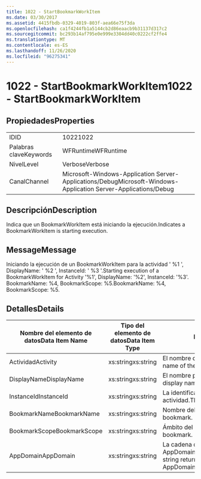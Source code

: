 ```yaml
---
title: 1022 - StartBookmarkWorkItem
ms.date: 03/30/2017
ms.assetid: 4415fbdb-0329-4019-803f-aea66e75f3da
ms.openlocfilehash: ca1f4244fb1a5144cb2d86eaacb9b31137d317c2
ms.sourcegitcommit: bc293b14af795e0e999e3304dd40c0222cf2ffe4
ms.translationtype: MT
ms.contentlocale: es-ES
ms.lasthandoff: 11/26/2020
ms.locfileid: "96275341"
---
```

# <a name="1022---startbookmarkworkitem"></a><span data-ttu-id="3ebb6-102">1022 - StartBookmarkWorkItem</span><span class="sxs-lookup"><span data-stu-id="3ebb6-102">1022 - StartBookmarkWorkItem</span></span>

## <a name="properties"></a><span data-ttu-id="3ebb6-103">Propiedades</span><span class="sxs-lookup"><span data-stu-id="3ebb6-103">Properties</span></span>  
  
|||  
|-|-|  
|<span data-ttu-id="3ebb6-104">ID</span><span class="sxs-lookup"><span data-stu-id="3ebb6-104">ID</span></span>|<span data-ttu-id="3ebb6-105">1022</span><span class="sxs-lookup"><span data-stu-id="3ebb6-105">1022</span></span>|  
|<span data-ttu-id="3ebb6-106">Palabras clave</span><span class="sxs-lookup"><span data-stu-id="3ebb6-106">Keywords</span></span>|<span data-ttu-id="3ebb6-107">WFRuntime</span><span class="sxs-lookup"><span data-stu-id="3ebb6-107">WFRuntime</span></span>|  
|<span data-ttu-id="3ebb6-108">Nivel</span><span class="sxs-lookup"><span data-stu-id="3ebb6-108">Level</span></span>|<span data-ttu-id="3ebb6-109">Verbose</span><span class="sxs-lookup"><span data-stu-id="3ebb6-109">Verbose</span></span>|  
|<span data-ttu-id="3ebb6-110">Canal</span><span class="sxs-lookup"><span data-stu-id="3ebb6-110">Channel</span></span>|<span data-ttu-id="3ebb6-111">Microsoft-Windows-Application Server-Applications/Debug</span><span class="sxs-lookup"><span data-stu-id="3ebb6-111">Microsoft-Windows-Application Server-Applications/Debug</span></span>|  
  
## <a name="description"></a><span data-ttu-id="3ebb6-112">Descripción</span><span class="sxs-lookup"><span data-stu-id="3ebb6-112">Description</span></span>  

 <span data-ttu-id="3ebb6-113">Indica que un BookmarkWorkItem está iniciando la ejecución.</span><span class="sxs-lookup"><span data-stu-id="3ebb6-113">Indicates a BookmarkWorkItem is starting execution.</span></span>  
  
## <a name="message"></a><span data-ttu-id="3ebb6-114">Message</span><span class="sxs-lookup"><span data-stu-id="3ebb6-114">Message</span></span>  

 <span data-ttu-id="3ebb6-115">Iniciando la ejecución de un BookmarkWorkItem para la actividad ' %1 ', DisplayName: ' %2 ', InstanceId: ' %3 '.</span><span class="sxs-lookup"><span data-stu-id="3ebb6-115">Starting execution of a BookmarkWorkItem for Activity '%1', DisplayName: '%2', InstanceId: '%3'.</span></span>  <span data-ttu-id="3ebb6-116">BookmarkName: %4, BookmarkScope: %5.</span><span class="sxs-lookup"><span data-stu-id="3ebb6-116">BookmarkName: %4, BookmarkScope: %5.</span></span>  
  
## <a name="details"></a><span data-ttu-id="3ebb6-117">Detalles</span><span class="sxs-lookup"><span data-stu-id="3ebb6-117">Details</span></span>  
  
|<span data-ttu-id="3ebb6-118">Nombre del elemento de datos</span><span class="sxs-lookup"><span data-stu-id="3ebb6-118">Data Item Name</span></span>|<span data-ttu-id="3ebb6-119">Tipo del elemento de datos</span><span class="sxs-lookup"><span data-stu-id="3ebb6-119">Data Item Type</span></span>|<span data-ttu-id="3ebb6-120">Descripción</span><span class="sxs-lookup"><span data-stu-id="3ebb6-120">Description</span></span>|  
|--------------------|--------------------|-----------------|  
|<span data-ttu-id="3ebb6-121">Actividad</span><span class="sxs-lookup"><span data-stu-id="3ebb6-121">Activity</span></span>|<span data-ttu-id="3ebb6-122">xs:string</span><span class="sxs-lookup"><span data-stu-id="3ebb6-122">xs:string</span></span>|<span data-ttu-id="3ebb6-123">El nombre de tipo de la actividad.</span><span class="sxs-lookup"><span data-stu-id="3ebb6-123">The type name of the activity.</span></span>|  
|<span data-ttu-id="3ebb6-124">DisplayName</span><span class="sxs-lookup"><span data-stu-id="3ebb6-124">DisplayName</span></span>|<span data-ttu-id="3ebb6-125">xs:string</span><span class="sxs-lookup"><span data-stu-id="3ebb6-125">xs:string</span></span>|<span data-ttu-id="3ebb6-126">El nombre para mostrar de la actividad.</span><span class="sxs-lookup"><span data-stu-id="3ebb6-126">The display name of the activity.</span></span>|  
|<span data-ttu-id="3ebb6-127">InstanceId</span><span class="sxs-lookup"><span data-stu-id="3ebb6-127">InstanceId</span></span>|<span data-ttu-id="3ebb6-128">xs:string</span><span class="sxs-lookup"><span data-stu-id="3ebb6-128">xs:string</span></span>|<span data-ttu-id="3ebb6-129">La identificación de instancia de la actividad.</span><span class="sxs-lookup"><span data-stu-id="3ebb6-129">The instance id of the activity.</span></span>|  
|<span data-ttu-id="3ebb6-130">BookmarkName</span><span class="sxs-lookup"><span data-stu-id="3ebb6-130">BookmarkName</span></span>|<span data-ttu-id="3ebb6-131">xs:string</span><span class="sxs-lookup"><span data-stu-id="3ebb6-131">xs:string</span></span>|<span data-ttu-id="3ebb6-132">Nombre del marcador.</span><span class="sxs-lookup"><span data-stu-id="3ebb6-132">The name of the bookmark.</span></span>|  
|<span data-ttu-id="3ebb6-133">BookmarkScope</span><span class="sxs-lookup"><span data-stu-id="3ebb6-133">BookmarkScope</span></span>|<span data-ttu-id="3ebb6-134">xs:string</span><span class="sxs-lookup"><span data-stu-id="3ebb6-134">xs:string</span></span>|<span data-ttu-id="3ebb6-135">Ámbito del marcador.</span><span class="sxs-lookup"><span data-stu-id="3ebb6-135">The scope of the bookmark.</span></span>|  
|<span data-ttu-id="3ebb6-136">AppDomain</span><span class="sxs-lookup"><span data-stu-id="3ebb6-136">AppDomain</span></span>|<span data-ttu-id="3ebb6-137">xs:string</span><span class="sxs-lookup"><span data-stu-id="3ebb6-137">xs:string</span></span>|<span data-ttu-id="3ebb6-138">La cadena devuelta por AppDomain.CurrentDomain.FriendlyName.</span><span class="sxs-lookup"><span data-stu-id="3ebb6-138">The string returned by AppDomain.CurrentDomain.FriendlyName.</span></span>|
